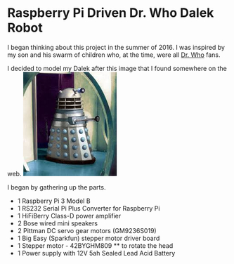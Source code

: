 # Raspberry Pi Driven Dr. Who Dalek Robot
I began thinking about this project in the summer of 2016.
I was inspired by my son and his swarm of children who,
at the time, were all [Dr. Who](https://en.wikipedia.org/wiki/Doctor_Who) fans.

I decided to model my Dalek after this image that I found somewhere on the web.
![Dalek photo](/images/blueandgreydalek.jpg) 

I began by gathering up the parts.
* 1 Raspberry Pi 3 Model B
* 1 RS232 Serial Pi Plus Converter for Raspberry Pi
* 1 HiFiBerry Class-D power amplifier
* 2 Bose wired mini speakers
* 2 Pittman DC servo gear motors (GM9236S019) 
* 1 Big Easy (Sparkfun) stepper motor driver board
* 1 Stepper motor - 42BYGHM809
** to rotate the head
* 1 Power supply with 12V 5ah Sealed Lead Acid Battery
